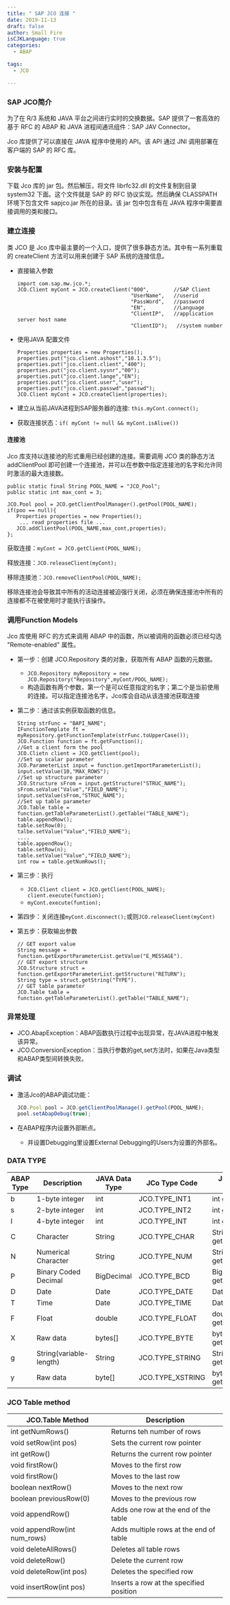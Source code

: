 ```yaml
---
title: " SAP JCO 连接 "
date: 2019-11-13
draft: false
author: Small Fire
isCJKLanguage: true
categories: 
  - ABAP

tags: 
  - JCO

---
```


### SAP JCO简介

为了在 R/3 系统和 JAVA 平台之间进行实时的交换数据。SAP 提供了一套高效的基于 RFC 的 ABAP 和 JAVA 进程间通讯组件：SAP JAV Connector。

Jco 库提供了可以直接在 JAVA 程序中使用的 API。该 API 通过 JNI 调用部署在客户端的 SAP 的 RFC 库。

### 安装与配置

下载 Jco 库的 jar 包。然后解压，将文件 librfc32.dll 的文件复制到目录 system32 下面。这个文件就是 SAP 的 RFC 协议实现。然后确保 CLASSPATH 环境下包含文件 sapjco.jar 所在的目录。该 jar 包中包含有在 JAVA 程序中需要直接调用的类和接口。

### 建立连接

类 JCO 是 Jco 库中最主要的一个入口，提供了很多静态方法。其中有一系列重载的 createClient 方法可以用来创建于 SAP 系统的连接信息。

- 直接输入参数

  ```JS
  import com.sap.mw.jco.*;
  JCO.Client myCont = JCO.createClient("000",        //SAP Client
                                       "UserName",   //userid
                                       "PassWord",   //password
                                       "EN",         //Language
                                       "ClientIP",   //application server host name
                                       "ClientID");   //system number
  ```

- 使用JAVA 配置文件

  ```JS
  Properties properties = new Properties();
  properties.put("jco.client.ashost","10.1.3.5");
  properties.put("jco.client.client","400");
  properties.put("jco.client.sysnr","00");
  properties.put("jco.client.lange","EN");
  properties.put("jco.client.user","user");
  properties.put("jco.client.passwd","passwd");
  JCO.Client myCont = JCO.createClient(properties);
  ```
  
- 建立从当前JAVA进程到SAP服务器的连接:	`this.myCont.connect();`


- 获取连接状态：`if( myCont != null && myCont.isAlive())`


#### 连接池

Jco 库支持以连接池的形式重用已经创建的连接。需要调用 JCO 类的静态方法 addClientPool 即可创建一个连接池，并可以在参数中指定连接池的名字和允许同时激活的最大连接数。

```JS
public static final String POOL_NAME = "JCO_Pool";
public static int max_cont = 3;

JCO.Pool pool = JCO.getClientPoolManager().getPool(POOL_NAME);
if(poo == null){
   Properties properties = new Properties();
    ... read properties file ...
   JCO.addClientPool(POOL_NAME,max_cont,properties);
};
```

获取连接：`myCont = JCO.getClient(POOL_NAME);`

释放连接：`JCO.releaseClient(myCont);`

移除连接池：`JCO.removeClientPool(POOL_NAME);`

 移除连接池会导致其中所有的活动连接被迫强行关闭，必须在确保连接池中所有的连接都不在被使用时才能执行该操作。

### 调用Function Models

Jco 库使用 RFC 的方式来调用 ABAP 中的函数，所以被调用的函数必须已经勾选 "Remote-enabled" 属性。

- 第一步：创建 JCO.Repository 类的对象，获取所有 ABAP 函数的元数据。

  - `JCO.Repository myRepository = new JCO.Repository("Repository",myCont/POOL_NAME);`
  - 构造函数有两个参数，第一个是可以任意指定的名字；第二个是当前使用的连接。可以指定连接池名字，Jco库会自动从该连接池获取连接	

- 第二步：通过该实例获取函数的信息。

  ```JS
  String strFunc = "BAPI_NAME";
  IFunctionTemplate ft =  myRepository.getFunctionTemplate(strFunc.toUpperCase());
  JCO.Function function = ft.getFunction();
  //Get a client form the pool
  JCO.Clietn client = JCO.getClient(pool);
  //Set up scalar parameter
  JCO.ParameterList input = function.getImportParameterList();
  input.setValue(10,"MAX_ROWS");
  //Set up structure parameter
  JCO.Structure sFrom = input.getStructure("STRUC_NAME");
  sFrom.seValue("Value","FIELD_NAME");
  input.setValue(sFrom,"STRUC_NAME");
  //Set up table parameter
  JCO.Table table = function.getTableParameterList().getTable("TABLE_NAME");
  table.appendRow();
  table.setRow(0);
  talbe.setValue("Value","FIELD_NAME");
  ....
  table.appendRow();
  table.setRow(n);
  table.setValue("Value","FIELD_NAME");
  int row = table.getNumRows();
  ```
  
- 第三步：执行

  - `JCO.Client client = JCO.getClient(POOL_NAME); client.execute(function);`
  - `myCont.execute(funtion);`

- 第四步：关闭连接`myCont.disconnect();`或则`JCO.releaseClient(myCont)`

- 第五步：获取输出参数

  ```JS
  // GET export value
  String message = function.getExportParameterList.getValue("E_MESSAGE").
  // GET export structure
  JCO.Structure struct = function.getExportParameterList.getStructure("RETURN");
  String type = struct.getString("TYPE").
  // GET table parameter
  JCO.Table table = function.getTableParameterList().getTable("TABLE_NAME");
  ```


### 异常处理

- JCO.AbapException：ABAP函数执行过程中出现异常，在JAVA进程中触发该异常。
- JCO.ConversionException：当执行参数的get,set方法时，如果在Java类型和ABAP类型间转换失败。

### 调试

- 激活Jco的ABAP调试功能：

  ```js
  JCO.Pool pool = JCO.getClientPoolManage().getPool(POOL_NAME);
  pool.setAbapDebug(true);
  ```

- 在ABAP程序内设置外部断点。

  - 并设置Debugging里设置External Debugging的Users为设置的外部名。

### DATA TYPE

| ABAP Type | Description             | JAVA Data Type | JCo Type Code    | JCo Access Method          |
| --------- | ----------------------- | -------------- | ---------------- | -------------------------- |
| b         | 1-byte integer          | int            | JCO.TYPE_INT1    | int getInt()               |
| s         | 2-byte integer          | int            | JCO.TYPE_INT2    | int getInt()               |
| I         | 4-byte integer          | int            | JCO.TYPE_INT     | int getInt()               |
| C         | Character               | String         | JCO.TYPE_CHAR    | String getString()         |
| N         | Numerical Character     | String         | JCO.TYPE_NUM     | String getString()         |
| P         | Binary Coded Decimal    | BigDecimal     | JCO.TYPE_BCD     | BigDecimal getBigDecimal() |
| D         | Date                    | Date           | JCO.TYPE_DATE    | Date getDate()             |
| T         | Time                    | Date           | JCO.TYPE_TIME    | Date getTime()             |
| F         | Float                   | double         | JCO.TYPE_FLOAT   | double getDouble()         |
| X         | Raw data                | bytes[]        | JCO.TYPE_BYTE    | byte[] getByteArray()      |
| g         | String(variable-length) | String         | JCO.TYPE_STRING  | String getString()         |
| y         | Raw data                | byte[]         | JCO.TYPE_XSTRING | byte[] getByteArray()      |

### JCO Table method

| JCO.Table Method             | Description                             |
| ---------------------------- | --------------------------------------- |
| int getNumRows()             | Returns teh number of rows              |
| void setRow(int pos)         | Sets the current row pointer            |
| int getRow()                 | Returns the current row pointer         |
| void firstRow()              | Moves to the first row                  |
| void firstRow()              | Moves to the last row                   |
| boolean nextRow()            | Moves to the next row                   |
| boolean previousRow(0)       | Moves to the previous row               |
| void appendRow()             | Adds one row at the end of the table    |
| void appendRow(int num_rows) | Adds multiple rows at the end of table  |
| void deleteAllRows()         | Deletes all table rows                  |
| void deleteRow()             | Delete the current row                  |
| void deleteRow(int pos)      | Deletes the specified row               |
| void insertRow(int pos)      | Inserts a row at the specified position |

